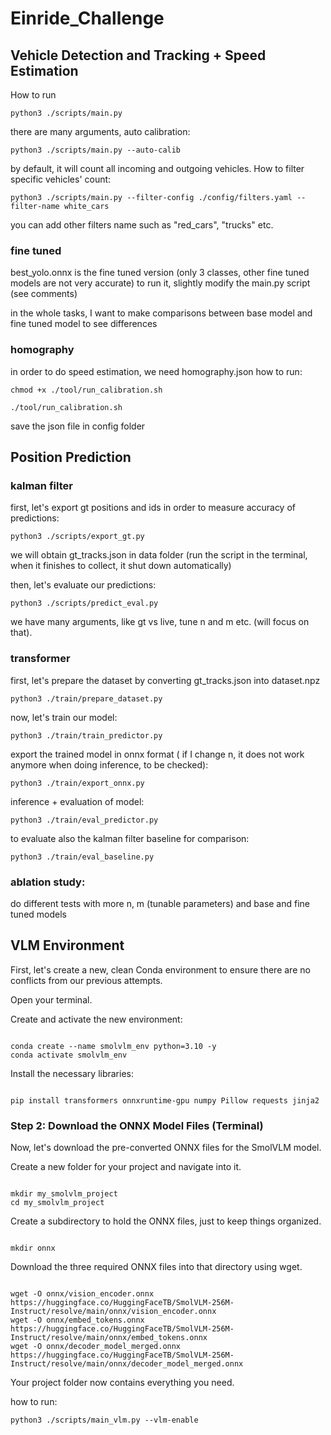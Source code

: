 # Einride_Challenge

## Vehicle Detection and Tracking + Speed Estimation

How to run

```
python3 ./scripts/main.py
```

there are many arguments, auto calibration:

```
python3 ./scripts/main.py --auto-calib
```

by default, it will count all incoming and outgoing vehicles.
How to filter specific vehicles' count:

```
python3 ./scripts/main.py --filter-config ./config/filters.yaml --filter-name white_cars
```

you can add other filters name such as "red_cars", "trucks" etc.


### fine tuned
best_yolo.onnx is the fine tuned version (only 3 classes, other fine tuned models are not very accurate)
to run it, slightly modify the main.py script (see comments)

in the whole tasks, I want to make comparisons between base model and fine tuned model to see differences


### homography
in order to do speed estimation, we need homography.json
how to run:

```
chmod +x ./tool/run_calibration.sh

./tool/run_calibration.sh
```

save the json file in config folder



## Position Prediction

### kalman filter

first, let's export gt positions and ids in order to measure accuracy of predictions:

```
python3 ./scripts/export_gt.py
```

we will obtain gt_tracks.json in data folder (run the script in the terminal, when it finishes to collect, it shut down automatically)

then, let's evaluate our predictions:

```
python3 ./scripts/predict_eval.py
```

we have many arguments, like gt vs live, tune n and m etc. (will focus on that).


### transformer

first, let's prepare the dataset by converting gt_tracks.json into dataset.npz

```
python3 ./train/prepare_dataset.py
```

now, let's train our model:

```
python3 ./train/train_predictor.py
```

export the trained model in onnx format ( if I change n, it does not work anymore when doing inference, to be checked):

```
python3 ./train/export_onnx.py
```

inference + evaluation of model:

```
python3 ./train/eval_predictor.py
```

to evaluate also the kalman filter baseline for comparison:

```
python3 ./train/eval_baseline.py
```


### ablation study:

do different tests with more n, m (tunable parameters)
and base and fine tuned models


## VLM Environment
First, let's create a new, clean Conda environment to ensure there are no conflicts from our previous attempts.

Open your terminal.

Create and activate the new environment:

```

conda create --name smolvlm_env python=3.10 -y
conda activate smolvlm_env
```
Install the necessary libraries:

```

pip install transformers onnxruntime-gpu numpy Pillow requests jinja2
```
### Step 2: Download the ONNX Model Files (Terminal)
Now, let's download the pre-converted ONNX files for the SmolVLM model.

Create a new folder for your project and navigate into it.

```

mkdir my_smolvlm_project
cd my_smolvlm_project
```
Create a subdirectory to hold the ONNX files, just to keep things organized.

```

mkdir onnx
```
Download the three required ONNX files into that directory using wget.

```

wget -O onnx/vision_encoder.onnx https://huggingface.co/HuggingFaceTB/SmolVLM-256M-Instruct/resolve/main/onnx/vision_encoder.onnx
wget -O onnx/embed_tokens.onnx https://huggingface.co/HuggingFaceTB/SmolVLM-256M-Instruct/resolve/main/onnx/embed_tokens.onnx
wget -O onnx/decoder_model_merged.onnx https://huggingface.co/HuggingFaceTB/SmolVLM-256M-Instruct/resolve/main/onnx/decoder_model_merged.onnx
```
Your project folder now contains everything you need.


how to run:

```
python3 ./scripts/main_vlm.py --vlm-enable
```